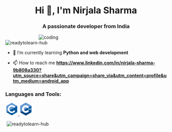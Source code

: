 <h1 align="center">Hi 👋, I'm Nirjala Sharma</h1>
<h3 align="center">A passionate developer from India</h3>

<img align="right" alt="coding" width="400" src="https://tse2.mm.bing.net/th?id=OIP.OgsOTjDkEq2zB4yXuo1FfAHaFj&pid=Api&P=0&h=180https://tse2.mm.bing.net/th?id=OIP.OgsOTjDkEq2zB4yXuo1FfAHaFj&pid=Api&P=0&h=180https://tse2.mm.bing.net/th?id=OIP.OgsOTjDkEq2zB4yXuo1FfAHaFj&pid=Api&P=0&h=180">
<p align="left"> <img src="https://komarev.com/ghpvc/?username=readytolearn-hub&label=Profile%20views&color=0e75b6&style=flat" alt="readytolearn-hub" /> </p>

- 🌱 I’m currently learning **Python and web development**

- 📫 How to reach me **https://www.linkedin.com/in/nirjala-sharma-9b808a330?utm_source=share&utm_campaign=share_via&utm_content=profile&utm_medium=android_app**



<h3 align="left">Languages and Tools:</h3>
<p align="left"> <a href="https://www.cprogramming.com/" target="_blank" rel="noreferrer"> <img src="https://raw.githubusercontent.com/devicons/devicon/master/icons/c/c-original.svg" alt="c" width="40" height="40"/> </a> <a href="https://www.w3schools.com/cpp/" target="_blank" rel="noreferrer"> <img src="https://raw.githubusercontent.com/devicons/devicon/master/icons/cplusplus/cplusplus-original.svg" alt="cplusplus" width="40" height="40"/> </a> </p>

<p>&nbsp;<img align="center" src="https://github-readme-stats.vercel.app/api?username=readytolearn-hub&show_icons=true&locale=en" alt="readytolearn-hub" /></p>
